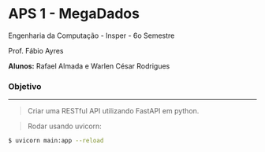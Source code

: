 # APS 1 - MegaDados

Engenharia da Computação - Insper - 6o Semestre

Prof. Fábio Ayres

**Alunos:** Rafael Almada e Warlen César Rodrigues

### Objetivo
___

> Criar uma RESTful API utilizando FastAPI em python.

> Rodar usando uvicorn:

```bash
$ uvicorn main:app --reload
```
